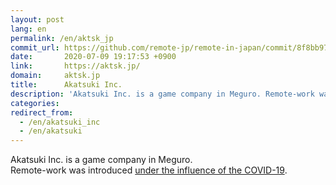 ```yaml
---
layout: post
lang: en
permalink: /en/aktsk_jp
commit_url: https://github.com/remote-jp/remote-in-japan/commit/8f8bb977c76212ca5cc3c234c43c1602d7fc7a12
date:       2020-07-09 19:17:53 +0900
link:       https://aktsk.jp/
domain:     aktsk.jp
title:      Akatsuki Inc.
description: 'Akatsuki Inc. is a game company in Meguro. Remote-work was introduced under the influence of the COVID-19.'
categories: 
redirect_from:
  - /en/akatsuki_inc
  - /en/akatsuki
---
```


<p>Akatsuki Inc. is a game company in Meguro.<br />Remote-work was introduced <a href="https://aktsk.jp/press/23893/">under the influence of the COVID-19</a>.</p>

